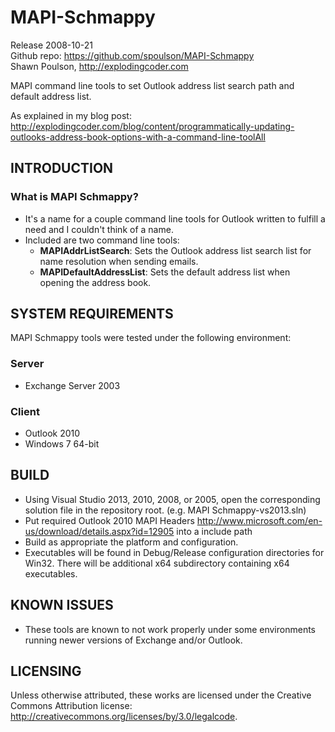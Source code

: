 MAPI-Schmappy
=============

Release 2008-10-21  
Github repo: https://github.com/spoulson/MAPI-Schmappy  
Shawn Poulson, http://explodingcoder.com

MAPI command line tools to set Outlook address list search path and default address list.

As explained in my blog post: http://explodingcoder.com/blog/content/programmatically-updating-outlooks-address-book-options-with-a-command-line-toolAll

INTRODUCTION
------------
### What is MAPI Schmappy?
 - It's a name for a couple command line tools for Outlook written to fulfill a need and I couldn't think of a name.
 - Included are two command line tools:
    - **MAPIAddrListSearch**: Sets the Outlook address list search list for name resolution when sending emails.
    - **MAPIDefaultAddressList**: Sets the default address list when opening the address book.

SYSTEM REQUIREMENTS
-------------------
MAPI Schmappy tools were tested under the following environment:

### Server
 - Exchange Server 2003

### Client
 - Outlook 2010
 - Windows 7 64-bit

BUILD
-----
 - Using Visual Studio 2013, 2010, 2008, or 2005, open the corresponding solution file in the repository root. (e.g. MAPI Schmappy-vs2013.sln)
 - Put required Outlook 2010 MAPI Headers http://www.microsoft.com/en-us/download/details.aspx?id=12905 into a include path
 - Build as appropriate the platform and configuration.
 - Executables will be found in Debug/Release configuration directories for Win32.  There will be additional x64 subdirectory containing x64 executables.

KNOWN ISSUES
------------
- These tools are known to not work properly under some environments running newer versions of Exchange and/or Outlook.

LICENSING
---------
Unless otherwise attributed, these works are licensed under the Creative Commons Attribution license:  
http://creativecommons.org/licenses/by/3.0/legalcode.
